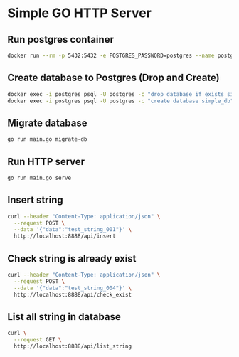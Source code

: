# Simple GO HTTP Server

## Run postgres container

```sh
docker run --rm -p 5432:5432 -e POSTGRES_PASSWORD=postgres --name postgres postgres:10-alpine
```

## Create database to Postgres (Drop and Create)

```sh
docker exec -i postgres psql -U postgres -c "drop database if exists simple_db" && \
docker exec -i postgres psql -U postgres -c "create database simple_db"
```

## Migrate database

```sh
go run main.go migrate-db
```

## Run HTTP server

```sh
go run main.go serve
```

## Insert string

```sh
curl --header "Content-Type: application/json" \
  --request POST \
  --data '{"data":"test_string_001"}' \
  http://localhost:8888/api/insert
```

## Check string is already exist

```sh
curl --header "Content-Type: application/json" \
  --request POST \
  --data '{"data":"test_string_004"}' \
  http://localhost:8888/api/check_exist
```

## List all string in database

```sh
curl \
  --request GET \
  http://localhost:8888/api/list_string
```
